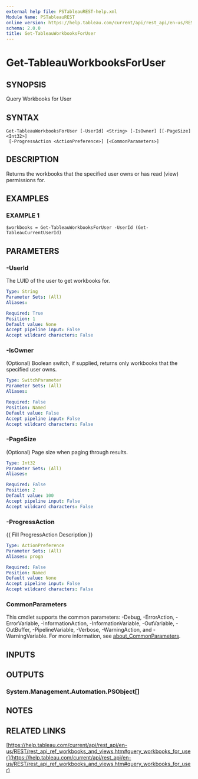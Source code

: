 ```yaml
---
external help file: PSTableauREST-help.xml
Module Name: PSTableauREST
online version: https://help.tableau.com/current/api/rest_api/en-us/REST/rest_api_ref_workbooks_and_views.htm#query_workbooks_for_user
schema: 2.0.0
title: Get-TableauWorkbooksForUser
---
```


# Get-TableauWorkbooksForUser

## SYNOPSIS
Query Workbooks for User

## SYNTAX

```
Get-TableauWorkbooksForUser [-UserId] <String> [-IsOwner] [[-PageSize] <Int32>]
 [-ProgressAction <ActionPreference>] [<CommonParameters>]
```

## DESCRIPTION
Returns the workbooks that the specified user owns or has read (view) permissions for.

## EXAMPLES

### EXAMPLE 1
```
$workbooks = Get-TableauWorkbooksForUser -UserId (Get-TableauCurrentUserId)
```

## PARAMETERS

### -UserId
The LUID of the user to get workbooks for.

```yaml
Type: String
Parameter Sets: (All)
Aliases:

Required: True
Position: 1
Default value: None
Accept pipeline input: False
Accept wildcard characters: False
```

### -IsOwner
(Optional) Boolean switch, if supplied, returns only workbooks that the specified user owns.

```yaml
Type: SwitchParameter
Parameter Sets: (All)
Aliases:

Required: False
Position: Named
Default value: False
Accept pipeline input: False
Accept wildcard characters: False
```

### -PageSize
(Optional) Page size when paging through results.

```yaml
Type: Int32
Parameter Sets: (All)
Aliases:

Required: False
Position: 2
Default value: 100
Accept pipeline input: False
Accept wildcard characters: False
```

### -ProgressAction
{{ Fill ProgressAction Description }}

```yaml
Type: ActionPreference
Parameter Sets: (All)
Aliases: proga

Required: False
Position: Named
Default value: None
Accept pipeline input: False
Accept wildcard characters: False
```

### CommonParameters
This cmdlet supports the common parameters: -Debug, -ErrorAction, -ErrorVariable, -InformationAction, -InformationVariable, -OutVariable, -OutBuffer, -PipelineVariable, -Verbose, -WarningAction, and -WarningVariable. For more information, see [about_CommonParameters](http://go.microsoft.com/fwlink/?LinkID=113216).

## INPUTS

## OUTPUTS

### System.Management.Automation.PSObject[]
## NOTES

## RELATED LINKS

[https://help.tableau.com/current/api/rest_api/en-us/REST/rest_api_ref_workbooks_and_views.htm#query_workbooks_for_user](https://help.tableau.com/current/api/rest_api/en-us/REST/rest_api_ref_workbooks_and_views.htm#query_workbooks_for_user)

